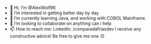 - 👋 Hi, I’m @AlexWolf96
- 👀 I’m interested in getting better day by day
- 🌱 I’m currently learning Java, and working with COBOL Mainframe.
- 💞️ I’m looking to collaborate on anything can i help
- 📫 How to reach me: LinkedIn: /comparadafriasdev
I receive any constructive advice!
Be free to give me one :D
